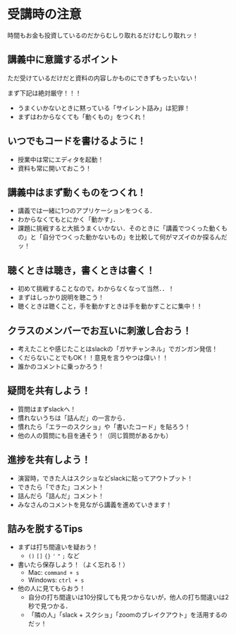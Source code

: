 # 受講時の注意

時間もお金も投資しているのだからむしり取れるだけむしり取れッ！

## 講義中に意識するポイント

ただ受けているだけだと資料の内容しかものにできずもったいない！

まず下記は絶対厳守！！！

- うまくいかないときに黙っている「サイレント詰み」は犯罪！
- まずはわからなくても「動くもの」をつくれ！


## いつでもコードを書けるように！

- 授業中は常にエディタを起動！
- 資料も常に開いておこう！


## 講義中はまず動くものをつくれ！

- 講義では一緒に1つのアプリケーションをつくる．
- わからなくてもとにかく「動かす」．
- 課題に挑戦すると大抵うまくいかない．そのときに「講義でつくった動くもの」と「自分でつくった動かないもの」を比較して何がマズイのか探るんだッ！

## 聴くときは聴き，書くときは書く！

- 初めて挑戦することなので，わからなくなって当然．．！
- まずはしっかり説明を聴こう！
- 聴くときは聴くこと，手を動かすときは手を動かすことに集中！！


## クラスのメンバーでお互いに刺激し合おう！

- 考えたことや感じたことはslackの「ガヤチャンネル」でガンガン発信！
- くだらないことでもOK！！意見を言うやつは偉い！！
- 誰かのコメントに乗っかろう！


## 疑問を共有しよう！

- 質問はまずslackへ！
- 慣れないうちは「詰んだ」の一言から．
- 慣れたら「エラーのスクショ」や「書いたコード」を貼ろう！
- 他の人の質問にも目を通そう！（同じ質問があるかも）


## 進捗を共有しよう！

- 演習時，できた人はスクショなどslackに貼ってアウトプット！
- できたら「できた」コメント！
- 詰んだら「詰んだ」コメント！
- みなさんのコメントを見ながら講義を進めていきます！


## 詰みを脱するTips

- まずは打ち間違いを疑おう！
    - `()` `[]` `{}` `'` `"` `;` など
- 書いたら保存しよう！（よく忘れる！）
    - Mac: `command + s`
    - Windows: `ctrl + s`
- 他の人に見てもらおう！
  - 自分の打ち間違いは10分探しても見つからないが，他人の打ち間違いは2秒で見つかる．
  - 「隣の人」「slack + スクショ」「zoomのブレイクアウト」を活用するのだッ！
